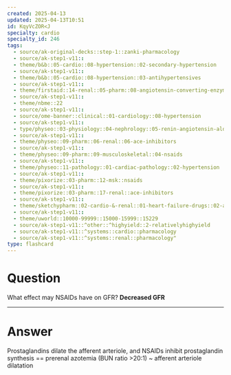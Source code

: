 ```yaml
---
created: 2025-04-13
updated: 2025-04-13T10:51
id: KqyVcZOR<J
specialty: cardio
specialty_id: 246
tags:
  - source/ak-original-decks::step-1::zanki-pharmacology
  - source/ak-step1-v11::
  - theme/b&b::05-cardio::08-hypertension::02-secondary-hypertension
  - source/ak-step1-v11::
  - theme/b&b::05-cardio::08-hypertension::03-antihypertensives
  - source/ak-step1-v11::
  - theme/firstaid::14-renal::05-pharm::08-angiotensin-converting-enzyme-inhibitors
  - source/ak-step1-v11::
  - theme/nbme::22
  - source/ak-step1-v11::
  - source/ome-banner::clinical::01-cardiology::08-hypertension
  - source/ak-step1-v11::
  - type/physeo::03-physiology::04-nephrology::05-renin-angiotensin-aldosterone-system
  - source/ak-step1-v11::
  - theme/physeo::09-pharm::06-renal::06-ace-inhibitors
  - source/ak-step1-v11::
  - theme/physeo::09-pharm::09-musculoskeletal::04-nsaids
  - source/ak-step1-v11::
  - theme/physeo::11-pathology::01-cardiac-pathology::02-hypertension
  - source/ak-step1-v11::
  - theme/pixorize::03-pharm::12-msk::nsaids
  - source/ak-step1-v11::
  - theme/pixorize::03-pharm::17-renal::ace-inhibitors
  - source/ak-step1-v11::
  - theme/sketchypharm::02-cardio-&-renal::01-heart-failure-drugs::02-ace-inhibitors,-arbs,-aliskiren
  - source/ak-step1-v11::
  - theme/uworld::10000-99999::15000-15999::15229
  - source/ak-step1-v11::^other::^highyield::2-relativelyhighyield
  - source/ak-step1-v11::^systems::cardio::pharmacology
  - source/ak-step1-v11::^systems::renal::pharmacology"
type: flashcard
---
```


# Question
What effect may NSAIDs have on GFR?    **Decreased GFR**

---

# Answer
Prostaglandins dilate the afferent arteriole, and NSAIDs inhibit prostaglandin synthesis == prerenal azotemia (BUN ratio >20:1) ~ afferent arteriole dilatation